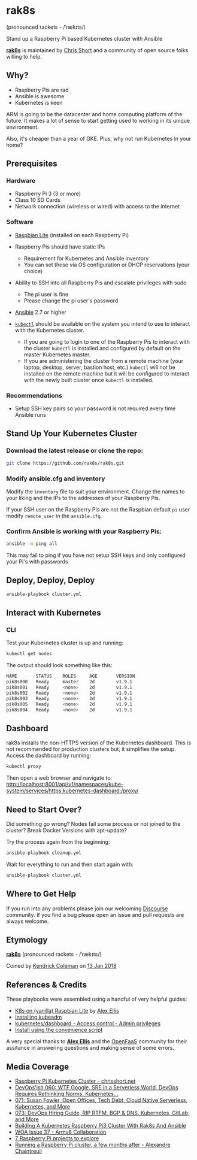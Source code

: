 # rak8s

(pronounced rackets - /ˈrækɪts/)

Stand up a Raspberry Pi based Kubernetes cluster with Ansible

[**rak8s**](https://github.com/rak8s) is maintained by [Chris Short](https://github.com/chris-short) and a community of open source folks willing to help.

## Why?

* Raspberry Pis are rad
* Ansible is awesome
* Kubernetes is keen

ARM is going to be the datacenter and home computing platform of the future. It makes a lot of sense to start getting used to working in its unique environment.

Also, it's cheaper than a year of GKE. Plus, why not run Kubernetes in your home?

## Prerequisites

### Hardware

* Raspberry Pi 3 (3 or more)
* Class 10 SD Cards
* Network connection (wireless or wired) with access to the internet

### Software

* [Raspbian Lite](https://www.raspberrypi.org/downloads/raspbian/) (installed on each Raspberry Pi)

* Raspberry Pis should have static IPs
    * Requirement for Kubernetes and Ansible inventory
    * You can set these via OS configuration or DHCP reservations (your choice)

* Ability to SSH into all Raspberry Pis and escalate privileges with sudo
    * The pi user is fine
    * Please change the pi user's password

* [Ansible](https://docs.ansible.com/ansible/latest/installation_guide/intro_installation.html) 2.7 or higher

* [`kubectl`](https://kubernetes.io/docs/tasks/tools/install-kubectl/) should be available on the system you intend to use to interact with the Kubernetes cluster.
    * If you are going to login to one of the Raspberry Pis to interact with the cluster `kubectl` is installed and configured by default on the master Kubernetes master.
    * If you are administering the cluster from a remote machine (your laptop, desktop, server, bastion host, etc.) `kubectl` will not be installed on the remote machine but it will be configured to interact with the newly built cluster once `kubectl` is installed.

### Recommendations

* Setup SSH key pairs so your password is not required every time Ansible runs

## Stand Up Your Kubernetes Cluster

### Download the latest release or clone the repo:

``` bash
git clone https://github.com/rak8s/rak8s.git
```

### Modify ansible.cfg and inventory

Modify the `inventory` file to suit your environment. Change the names to your liking and the IPs to the addresses of your Raspberry Pis.

If your SSH user on the Raspberry Pis are not the Raspbian default `pi` user modify `remote_user` in the `ansible.cfg`.

### Confirm Ansible is working with your Raspberry Pis:

``` bash
ansible -m ping all
```

This may fail to ping if you have not setup SSH keys and only configured your Pi's with passwords

## Deploy, Deploy, Deploy

``` bash
ansible-playbook cluster.yml
```

## Interact with Kubernetes

### CLI

Test your Kubernetes cluster is up and running:

``` bash
kubectl get nodes
```

The output should look something like this:

``` bash
NAME       STATUS    ROLES     AGE       VERSION
pik8s000   Ready     master    2d        v1.9.1
pik8s001   Ready     <none>    2d        v1.9.1
pik8s002   Ready     <none>    2d        v1.9.1
pik8s003   Ready     <none>    2d        v1.9.1
pik8s005   Ready     <none>    2d        v1.9.1
pik8s004   Ready     <none>    2d        v1.9.1
```

## Dashboard

rak8s installs the non-HTTPS version of the Kubernetes dashboard. This is not recommended for production clusters but, it simplifies the setup. Access the dashboard by running:

``` bash
kubectl proxy
```

Then open a web browser and navigate to:
[http://localhost:8001/api/v1/namespaces/kube-system/services/https:kubernetes-dashboard:/proxy/](http://localhost:8001/api/v1/namespaces/kube-system/services/https:kubernetes-dashboard:/proxy/)

## Need to Start Over?

Did something go wrong? Nodes fail some process or not joined to the cluster? Break Docker Versions with apt-update?

Try the process again from the beginning:

``` bash
ansible-playbook cleanup.yml
```

Wait for everything to run and then start again with:

```bash
ansible-playbook cluster.yml
```

## Where to Get Help

If you run into any problems please join our welcoming [Discourse](https://discourse.rak8s.io/) community. If you find a bug please open an issue and pull requests are always welcome.

## Etymology

[**rak8s**](https://rak8s.io) (pronounced rackets - /ˈrækɪts/)

Coined by [Kendrick Coleman](https://github.com/kacole2) on [13 Jan 2018](https://twitter.com/KendrickColeman/status/952242602690129921)

## References & Credits

These playbooks were assembled using a handful of very helpful guides:

* [K8s on (vanilla) Raspbian Lite](https://gist.github.com/alexellis/fdbc90de7691a1b9edb545c17da2d975) by [Alex Ellis](https://www.alexellis.io/)
* [Installing kubeadm](https://kubernetes.io/docs/setup/independent/install-kubeadm/)
* [kubernetes/dashboard - Access control - Admin privileges](https://github.com/kubernetes/dashboard/wiki/Access-control#admin-privileges)
* [Install using the convenience script](https://docs.docker.com/engine/installation/linux/docker-ce/debian/#install-using-the-convenience-script)

A very special thanks to [**Alex Ellis**](https://www.alexellis.io/) and the [OpenFaaS](https://www.openfaas.com/) community for their assitance in answering questions and making sense of some errors.

## Media Coverage

* [Raspberry Pi Kubernetes Cluster - chrisshort.net](https://chrisshort.net/raspberry-pi-kubernetes-cluster/)
* [DevOps'ish 060: WTF Google, SRE in a Serverless World, DevOps Requires Rethinking Norms, Kubernetes...](https://devopsish.com/060/)
* [071: Susan Fowler, Open Offices, Tech Debt, Cloud Native Serverless, Kubernetes, and More](https://devopsish.com/071/)
* [073: DevOps Hiring Guide, RIP RTFM, BGP & DNS, Kubernetes, GitLab, and More](https://devopsish.com/073/)
* [Building A Kubernetes Raspberry Pi3 Cluster With Rak8s And Ansible](http://nullendpoint.com/coding/2019/03/21/building-a-kubernetes-raspberry-pi3-cluster-with-rak8s-and-ansible/)
* [WOA Issue 37 - Armv8 Collaboration](https://www.worksonarm.com/blog/woa-issue-37/)
* [7 Raspberry Pi projects to explore](https://opensource.com/article/19/3/raspberry-pi-projects)
* [Running a Raspberry Pi cluster, a few months after - Alexandre Chaintreuil](http://achntrl.com/2018/11/05/running-a-kubernetes-cluster/)
